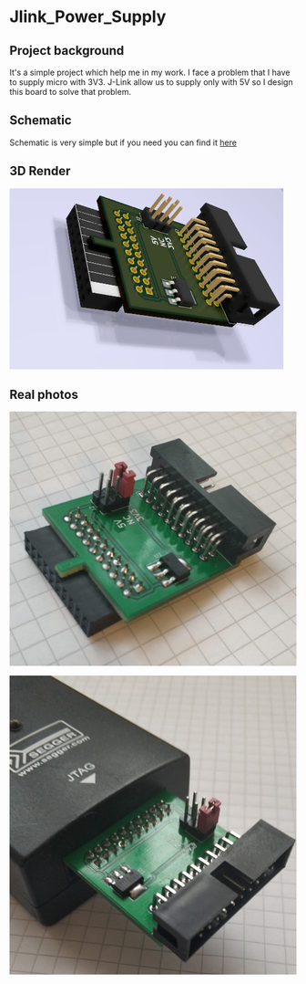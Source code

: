 # Jlink_Power_Supply

## Project background
It's a simple project which help me in my work. I face a problem that I have to supply micro with 3V3.
J-Link allow us to supply only with 5V so I design this board to solve that problem. 

## Schematic
Schematic is very simple but if you need you can find it [here](Docs/Schematic.pdf)

## 3D Render
![Model 3D](Docs/Model_3D.png)

## Real photos
![Photo 1](Docs/Real_photo_1.jpg)

![Photo 2](Docs/Real_photo_2.jpg)
